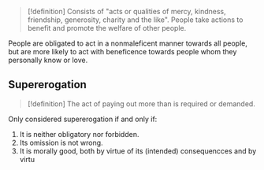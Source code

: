>[!definition]
>Consists of "acts or qualities of mercy, kindness, friendship, generosity, charity and the like".
>People take actions to benefit and promote the welfare of other people. 

People are obligated to act in a nonmaleficent manner towards all people, but are more likely to act with beneficence towards people whom they personally know or love. 
## Supererogation
>[!definition]
>The act of paying out more than is required or demanded.

Only considered supererogation if and only if:
1. It is neither obligatory nor forbidden.
2. Its omission is not wrong.
3. It is morally good, both by virtue of its (intended) consequencces and by virtu